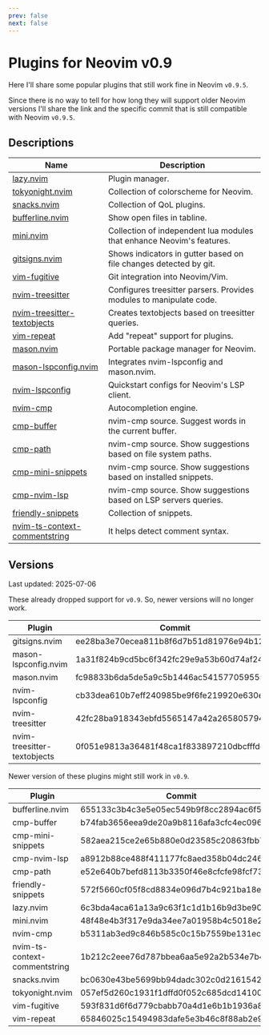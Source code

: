 ```yaml
---
prev: false
next: false
---
```


# Plugins for Neovim v0.9

Here I'll share some popular plugins that still work fine in Neovim `v0.9.5`.

Since there is no way to tell for how long they will support older Neovim versions I'll share the link and the specific commit that is still compatible with Neovim `v0.9.5`.

## Descriptions

| Name                                                                                            | Description                                                           |
| ---                                                                                             | ---                                                                   |
| [lazy.nvim](https://github.com/folke/lazy.nvim)                                                 | Plugin manager.                                                       |
| [tokyonight.nvim](https://github.com/folke/tokyonight.nvim)                                     | Collection of colorscheme for Neovim.                                 |
| [snacks.nvim](https://github.com/folke/snacks.nvim)                                             | Collection of QoL plugins.                                            |
| [bufferline.nvim](https://github.com/akinsho/bufferline.nvim)                                   | Show open files in tabline.                                           |
| [mini.nvim](https://github.com/echasnovski/mini.nvim)                                           | Collection of independent lua modules that enhance Neovim's features. |
| [gitsigns.nvim](https://github.com/lewis6991/gitsigns.nvim)                                     | Shows indicators in gutter based on file changes detected by git.     |
| [vim-fugitive](https://github.com/tpope/vim-fugitive)                                           | Git integration into Neovim/Vim.                                      |
| [nvim-treesitter](https://github.com/nvim-treesitter/nvim-treesitter)                           | Configures treesitter parsers. Provides modules to manipulate code.   |
| [nvim-treesitter-textobjects](https://github.com/nvim-treesitter/nvim-treesitter-textobjects)   | Creates textobjects based on treesitter queries.                      |
| [vim-repeat](https://github.com/tpope/vim-repeat)                                               | Add "repeat" support for plugins.                                     |
| [mason.nvim](https://github.com/williamboman/mason.nvim)                                        | Portable package manager for Neovim.                                  |
| [mason-lspconfig.nvim](https://github.com/williamboman/mason-lspconfig.nvim)                    | Integrates nvim-lspconfig and mason.nvim.                             |
| [nvim-lspconfig](https://github.com/neovim/nvim-lspconfig)                                      | Quickstart configs for Neovim's LSP client.                           |
| [nvim-cmp](https://github.com/hrsh7th/nvim-cmp)                                                 | Autocompletion engine.                                                |
| [cmp-buffer](https://github.com/hrsh7th/cmp-buffer)                                             | nvim-cmp source. Suggest words in the current buffer.                 |
| [cmp-path](https://github.com/hrsh7th/cmp-path)                                                 | nvim-cmp source. Show suggestions based on file system paths.         |
| [cmp-mini-snippets](https://github.com/abeldekat/cmp-mini-snippets)                             | nvim-cmp source. Show suggestions based on installed snippets.        |
| [cmp-nvim-lsp](https://github.com/hrsh7th/cmp-nvim-lsp)                                         | nvim-cmp source. Show suggestions based on LSP servers queries.       |
| [friendly-snippets](https://github.com/rafamadriz/friendly-snippets)                            | Collection of snippets.                                               |
| [nvim-ts-context-commentstring](https://github.com/JoosepAlviste/nvim-ts-context-commentstring) | It helps detect comment syntax.                                       |


## Versions

Last updated: 2025-07-06

These already dropped support for `v0.9`. So, newer versions will no longer work.

| Plugin                        | Commit                                   |
| ---                           | ---                                      |
| gitsigns.nvim                 | ee28ba3e70ecea811b8f6d7b51d81976e94b121c |
| mason-lspconfig.nvim          | 1a31f824b9cd5bc6f342fc29e9a53b60d74af245 |
| mason.nvim                    | fc98833b6da5de5a9c5b1446ac541577059555be |
| nvim-lspconfig                | cb33dea610b7eff240985be9f6fe219920e630ef |
| nvim-treesitter               | 42fc28ba918343ebfd5565147a42a26580579482 |
| nvim-treesitter-textobjects   | 0f051e9813a36481f48ca1f833897210dbcfffde |

Newer version of these plugins might still work in `v0.9`.

| Plugin                        | Commit                                   |
| ---                           | ---                                      |
| bufferline.nvim               | 655133c3b4c3e5e05ec549b9f8cc2894ac6f51b3 |
| cmp-buffer                    | b74fab3656eea9de20a9b8116afa3cfc4ec09657 |
| cmp-mini-snippets             | 582aea215ce2e65b880e0d23585c20863fbb7604 |
| cmp-nvim-lsp                  | a8912b88ce488f411177fc8aed358b04dc246d7b |
| cmp-path                      | e52e640b7befd8113b3350f46e8cfcfe98fcf730 |
| friendly-snippets             | 572f5660cf05f8cd8834e096d7b4c921ba18e175 |
| lazy.nvim                     | 6c3bda4aca61a13a9c63f1c1d1b16b9d3be90d7a |
| mini.nvim                     | 48f48e4b3f317e9da34ee7a01958b4c5018e2d34 |
| nvim-cmp                      | b5311ab3ed9c846b585c0c15b7559be131ec4be9 |
| nvim-ts-context-commentstring | 1b212c2eee76d787bbea6aa5e92a2b534e7b4f8f |
| snacks.nvim                   | bc0630e43be5699bb94dadc302c0d21615421d93 |
| tokyonight.nvim               | 057ef5d260c1931f1dffd0f052c685dcd14100a3 |
| vim-fugitive                  | 593f831d6f6d779cbabb70a4d1e6b1b1936a88af |
| vim-repeat                    | 65846025c15494983dafe5e3b46c8f88ab2e9635 |

